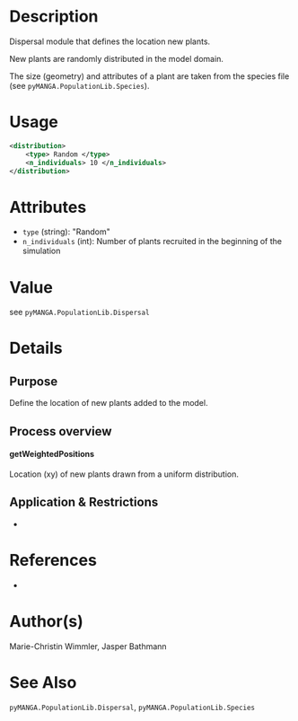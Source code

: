 # Description

Dispersal module that defines the location new plants.

New plants are randomly distributed in the model domain.

The size (geometry) and attributes of a plant are taken from the species file (see ``pyMANGA.PopulationLib.Species``).

# Usage

```xml
<distribution>
    <type> Random </type>
    <n_individuals> 10 </n_individuals>
</distribution>
```

# Attributes

- ``type`` (string): "Random"
- ``n_individuals`` (int): Number of plants recruited in the beginning of the simulation

# Value

see ``pyMANGA.PopulationLib.Dispersal``

# Details
## Purpose

Define the location of new plants added to the model.

## Process overview
#### getWeightedPositions

Location (xy) of new plants drawn from a uniform distribution.

## Application & Restrictions

-

# References

-

# Author(s)

Marie-Christin Wimmler, Jasper Bathmann


# See Also

``pyMANGA.PopulationLib.Dispersal``,
``pyMANGA.PopulationLib.Species``
